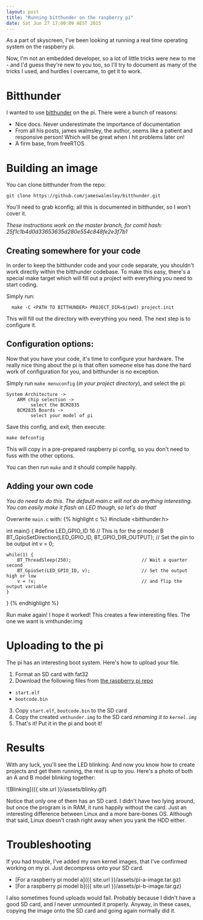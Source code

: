 ```yaml
---
layout: post
title: "Running bitthunder on the raspberry pi"
date: Sat Jun 27 17:00:09 AEST 2015
---
```


As a part of skyscreen, I've been looking at running a real time operating system on the raspberry pi.

Now, I'm not an embedded developer, so a lot of little tricks were new to me - and I'd guess they're new to you too, so I'll try to document as many of the tricks I used, and hurdles I overcame, to get it to work.

# Bitthunder

I wanted to use [bitthunder](https://github.com/jameswalmsley/bitthunder) on the pi. There were a bunch of reasons:

- Nice docs. Never underestimate the importance of documentation
- From all his posts, james walmsley, the author, seems like a patient and responsive person! Which will be great when I hit problems later on!
- A firm base, from freeRTOS

# Building an image

You can clone bitthunder from the repo:

    git clone https://github.com/jameswalmsley/bitthunder.git

You'll need to grab kconfig; all this is documented in bitthunder, so I won't cover it.

_These instructions work on the master branch, for comit hash: 25f1c1b4d0d33653635d280e554c848fe2e3f7b1_

## Creating somewhere for your code

In order to keep the bitthunder code and your code separate, you shouldn't work directly within the bitthunder codebase. To make this easy, there's a special make target which will fill out a project with everything you need to start coding. 

Simply run:

      make -C <PATH TO BITTHUNDER> PROJECT_DIR=$(pwd) project.init

This will fill out the directory with everything you need. The next step is to configure it.

## Configuration options:
Now that you have your code, it's time to configure your hardware. The really nice thing about the pi is that often someone else has done the hard work of configuration for you, and bitthunder is no exception.

Simply run `make menuconfig` (_in your project directory_), and select the pi:

    System Architecture ->
        ARM chip selection ->
             select the BCM2835
        BCM2835 Boards ->
             select your model of pi

Save this config, and exit, then execute:

    make defconfig

This will copy in a pre-prepared raspberry pi config, so you don't need to fuss with the other options.

You can then run `make` and it should compile happily. 

## Adding your own code
*You do need to do this. The default main.c will not do anything interesting. You can easily make it flash an LED though, so let's do that!*

Overwrite `main.c` with:
{% highlight c %}
#include <bitthunder.h>

int main() {
	#define LED_GPIO_ID 16                                // This is for the pi model B
	BT_GpioSetDirection(LED_GPIO_ID, BT_GPIO_DIR_OUTPUT); // Set the pin to be output
	int v = 0;

	while(1) {
		BT_ThreadSleep(250);                          // Wait a quarter second
		BT_GpioSet(LED_GPIO_ID, v);                   // Set the output high or low
		v = !v;                                       // and flip the output variable
	}
}
{% endhighlight %}

Run make again! I hope it worked! This creates a few interesting files. The one we want is vmthunder.img

# Uploading to the pi
The pi has an interesting boot system. Here's how to upload your file.

1. Format an SD card with fat32 
2. Download the following files from [the raspberry pi repo](https://github.com/raspberrypi/firmware/tree/master/boot)
  - `start.elf`
  - `bootcode.bin`
3. Copy `start.elf`, `bootcode.bin` to the SD card
4. Copy the created `vmthunder.img` to the SD card *renaming it to `kernel.img`*
5. That's it! Put it in the pi and boot it!

# Results
With any luck, you'll see the LED blinking. And now you know how to create projects and get them running, the rest is up to you. Here's a photo of both an A and B model blinking together:

![Blinking]({{ site.url }}/assets/blinky.gif)

Notice that only one of them has an SD card. I didn't have two lying around, but once the program is in RAM, it runs happily without the card. Just an interesting difference
between Linux and a more bare-bones OS. Although that said, Linux doesn't crash right away when you yank the HDD either.
# Troubleshooting

If you had trouble, I've added my own kernel images, that I've confirmed working on my pi. Just decompress onto your SD card.

- [For a raspberry pi model a]({{ site.url }}/assets/pi-a-image.tar.gz)
- [For a raspberry pi model b]({{ site.url }}/assets/pi-b-image.tar.gz)

I also sometimes found uploads would fail. Probably because I didn't have a good SD card, and I never unmounted it properly.
Anyway, in these cases, copying the image onto the SD card and going again normally did it.


